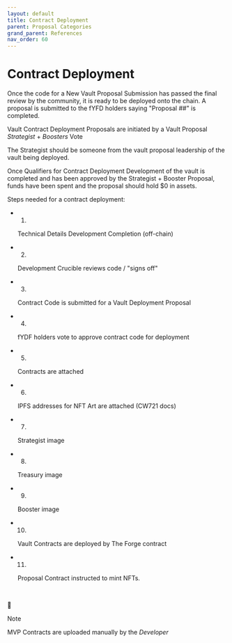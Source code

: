 ```yaml
---
layout: default
title: Contract Deployment
parent: Proposal Categories
grand_parent: References
nav_order: 60
---
```


Contract Deployment
===================

Once the code for a New Vault Proposal Submission has passed the final review by the community, it is ready to be deployed onto the chain. A proposal is submitted to the fYFD holders saying "Proposal ##" is completed.

Vault Contract Deployment Proposals are initiated by a Vault Proposal *Strategist* + *Boosters* Vote

The Strategist should be someone from the vault proposal leadership of the vault being deployed.

Once Qualifiers for Contract Deployment Development of the vault is completed and has been approved by the Strategist + Booster Proposal, funds have been spent and the proposal should hold $0 in assets.

Steps needed for a contract deployment:

-   1.

    Technical Details Development Completion (off-chain)

-   2.

    Development Crucible reviews code / "signs off"

-   3.

    Contract Code is submitted for a Vault Deployment Proposal

-   4.

    fYDF holders vote to approve contract code for deployment

-   5.

    Contracts are attached

-   6.

    IPFS addresses for NFT Art are attached (CW721 docs)

-   7.

    Strategist image

-   8.

    Treasury image

-   9.

    Booster image

-   10.

    Vault Contracts are deployed by The Forge contract

-   11.

    Proposal Contract instructed to mint NFTs.

​

📔

Note

MVP Contracts are uploaded manually by the *Developer*